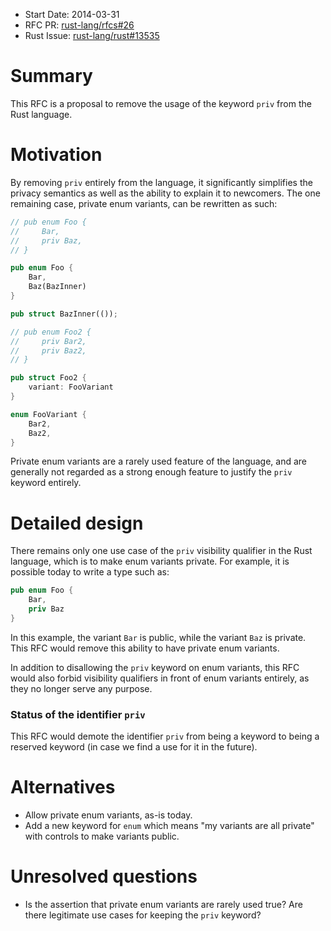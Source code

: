 - Start Date: 2014-03-31
- RFC PR: [rust-lang/rfcs#26](https://github.com/rust-lang/rfcs/pull/26)
- Rust Issue: [rust-lang/rust#13535](https://github.com/rust-lang/rust/issues/13535)

# Summary

This RFC is a proposal to remove the usage of the keyword `priv` from the Rust
language.

# Motivation

By removing `priv` entirely from the language, it significantly simplifies the
privacy semantics as well as the ability to explain it to newcomers. The one
remaining case, private enum variants, can be rewritten as such:

```rust
// pub enum Foo {
//     Bar,
//     priv Baz,
// }

pub enum Foo {
    Bar,
    Baz(BazInner)
}

pub struct BazInner(());

// pub enum Foo2 {
//     priv Bar2,
//     priv Baz2,
// }

pub struct Foo2 {
    variant: FooVariant
}

enum FooVariant {
    Bar2,
    Baz2,
}
```

Private enum variants are a rarely used feature of the language, and are
generally not regarded as a strong enough feature to justify the `priv` keyword
entirely.

# Detailed design

There remains only one use case of the `priv` visibility qualifier in the Rust
language, which is to make enum variants private. For example, it is possible
today to write a type such as:

```rust
pub enum Foo {
    Bar,
    priv Baz
}
```

In this example, the variant `Bar` is public, while the variant `Baz` is
private. This RFC would remove this ability to have private enum variants.

In addition to disallowing the `priv` keyword on enum variants, this RFC would
also forbid visibility qualifiers in front of enum variants entirely, as they no
longer serve any purpose.

### Status of the identifier `priv`

This RFC would demote the identifier `priv` from being a keyword to being a
reserved keyword (in case we find a use for it in the future).

# Alternatives

* Allow private enum variants, as-is today.
* Add a new keyword for `enum` which means "my variants are all private" with
  controls to make variants public.

# Unresolved questions

* Is the assertion that private enum variants are rarely used true? Are there
  legitimate use cases for keeping the `priv` keyword?
